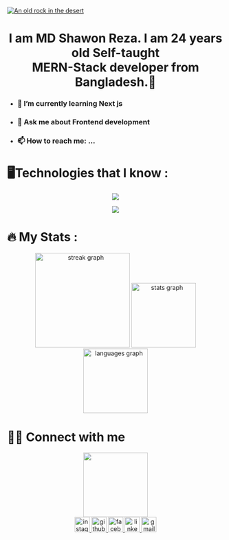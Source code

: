 




[![An old rock in the desert](https://i.ibb.co/J5Bd4Dq/Web-Development-Image.jpg "Shiprock, New Mexico by Beau Rogers")](https://www.flickr.com/photos/beaurogers/31833779864/in/photolist-Qv3rFw-34mt9F-a9Cmfy-5Ha3Zi-9msKdv-o3hgjr-hWpUte-4WMsJ1-KUQ8N-deshUb-vssBD-6CQci6-8AFCiD-zsJWT-nNfsgB-dPDwZJ-bn9JGn-5HtSXY-6CUhAL-a4UTXB-ugPum-KUPSo-fBLNm-6CUmpy-4WMsc9-8a7D3T-83KJev-6CQ2bK-nNusHJ-a78rQH-nw3NvT-7aq2qf-8wwBso-3nNceh-ugSKP-4mh4kh-bbeeqH-a7biME-q3PtTf-brFpgb-cg38zw-bXMZc-nJPELD-f58Lmo-bXMYG-bz8AAi-bxNtNT-bXMYi-bXMY6-bXMYv)



<div >
<h1 align="center">I am MD Shawon Reza. I am 24 years old Self-taught <br> MERN-Stack developer from Bangladesh.🚀</h1>
<ul>
<li> <h3>🌱 I’m currently learning Next js</h3> </li>
<li> <h3> 💬 Ask me about Frontend development</h3></li>
<li>  <h3>📫 How to reach me: ... </h3></li>
</ul>
</div>


 
<h1>🖥️Technologies that I know :</h1>
<p align="center">
  <a href="https://skillicons.dev">
    <img src="https://skillicons.dev/icons?i=react,js,html,css,tailwind,materialui&perline=6" />
  </a>
</p>
<p align="center" >
  <a href="https://skillicons.dev">
    <img src="https://skillicons.dev/icons?i=nodejs,mongodb,firebase,github,figma&perline=6" />
  </a>
</p>


<div align="center">
<h1 align="left">🔥   My Stats :</h1>



<div align="center">
  <img src="https://streak-stats.demolab.com?user=mdshawonreza&locale=en&mode=daily&theme=dark&hide_border=false&border_radius=5&order=3" height="220" alt="streak graph"  />

  <img src="https://github-readme-stats.vercel.app/api?username=mdshawonreza&hide_title=false&hide_rank=false&show_icons=true&include_all_commits=true&count_private=true&disable_animations=false&theme=dracula&locale=en&hide_border=false" height="150" alt="stats graph"  />
  <img src="https://github-readme-stats.vercel.app/api/top-langs?username=mdshawonreza&locale=en&hide_title=false&layout=compact&card_width=320&langs_count=5&theme=dracula&hide_border=false" height="150" alt="languages graph"  />
</div>

<!-- <a href="https://git.io/streak-stats"><img src="https://github-readme-streak-stats.herokuapp.com?user=mdshawonreza&theme=transparent&border_radius=10" alt="GitHub Streak" /></a> -->

</div>

<h1>💁‍♂️ Connect with me</h1>

<div align="center">
  <img height="150" src="https://camo.githubusercontent.com/62da68eb62b1e5f175f7d1f0191dd89a653d7908feb22d37d4a0ab07365d6791/68747470733a2f2f6d656469612e67697068792e636f6d2f6d656469612f4d3967624264396e6244724f5475314d71782f67697068792e676966"  />
</div>

<div align="center">
<a href="https://instagram.com/shawon.fahad" target="blank">
<img src="https://img.shields.io/static/v1?message=Instagram&logo=instagram&label=&color=E4405F&logoColor=white&labelColor=&style=for-the-badge" height="35" alt="instagram logo"  />
</a>
<a href="https://github.com/mdshawonreza" target="blank">
<img src="https://img.shields.io/static/v1?message=Github&logo=github&label=&color=gray&logoColor=white&labelColor=&style=for-the-badge" height="35" alt="github logo"  />
</a>
<a href="https://www.facebook.com/md.shawonrj?mibextid=ZbWKwL" target="blank">
<img src="https://img.shields.io/static/v1?message=Facebook&logo=facebook&label=&color=blue&logoColor=white&labelColor=&style=for-the-badge" height="35" alt="facebook logo"  />
</a>

<a href="https://linkedin.com/in/md-shawon-reza-6840b8224" target="blank">
 <img src="https://img.shields.io/static/v1?message=LinkedIn&logo=linkedin&label=&color=0077B5&logoColor=white&labelColor=&style=for-the-badge" height="35" alt="linkedin logo"  />
</a>
<a href="https://mail.google.com/mail/u/0/#inbox" target="blank">
  <img src="https://img.shields.io/static/v1?message=Gmail&logo=gmail&label=&color=D14836&logoColor=white&labelColor=&style=for-the-badge" height="35" alt="gmail logo"/>
</a>
</div>



###




